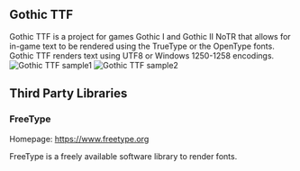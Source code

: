 ## Gothic TTF

Gothic TTF is a project for games Gothic I and Gothic II NoTR that allows for in-game text to be rendered using the TrueType or the OpenType fonts.
Gothic TTF renders text using UTF8 or Windows 1250-1258 encodings.
![Gothic TTF sample1](https://i.ibb.co/ggLcGSF/1.png)
![Gothic TTF sample2](https://i.ibb.co/MRFSpLp/1.png)

## Third Party Libraries

### FreeType

Homepage: https://www.freetype.org

FreeType is a freely available software library to render fonts.